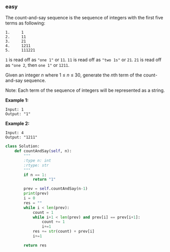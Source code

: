 ### easy

The count-and-say sequence is the sequence of integers with the first five terms as following:

```
1.     1
2.     11
3.     21
4.     1211
5.     111221
```

`1` is read off as `"one 1"` or `11`.
`11` is read off as `"two 1s"` or `21`.
`21` is read off as `"one 2`, then `one 1"` or `1211`.

Given an integer *n* where 1 ≤ *n* ≤ 30, generate the *n*th term of the count-and-say sequence.

Note: Each term of the sequence of integers will be represented as a string.

 

**Example 1:**

```
Input: 1
Output: "1"
```

**Example 2:**

```
Input: 4
Output: "1211"
```

```python
class Solution:
    def countAndSay(self, n):
        """
        :type n: int
        :rtype: str
        """
        if n == 1:
            return "1"

        prev = self.countAndSay(n-1)
        print(prev)
        i = 0
        res = ""
        while i < len(prev):
            count = 1
            while i+1 < len(prev) and prev[i] == prev[i+1]:
                count += 1
                i+=1
            res += str(count) + prev[i] 
            i+=1

        return res
```

